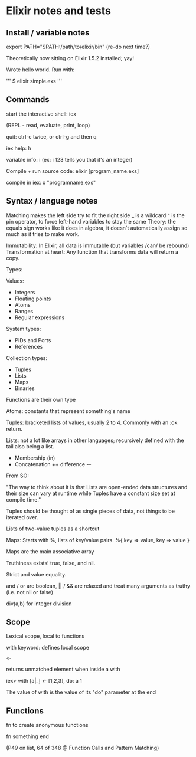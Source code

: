 # Elixir notes and tests

## Install / variable notes

export PATH="$PATH:/path/to/elixir/bin" (re-do next time?)

Theoretically now sitting on Elixir 1.5.2 installed; yay!

Wrote hello world. Run with:

'''
$ elixir simple.exs
'''

## Commands

start the interactive shell:
iex

(REPL - read, evaluate, print, loop)

quit:
ctrl-c twice, or ctrl-g and then q

iex help:
h

variable info:
i
(ex: i 123 tells you that it's an integer)

Compile + run source code:
elixir [program_name.exs]

compile in iex:
x "programname.exs"

## Syntax / language notes

Matching makes the left side try to fit the right side
_ is a wildcard
^ is the pin operator, to force left-hand variables to stay the same
Theory: the equals sign works like it does in algebra, it doesn't automatically assign so much as it tries to make work.

Immutability:
In Elixir, all data is immutable
(but variables /can/ be rebound)
Transformation at heart: Any function that transforms data will return a copy.

Types:

Values: 
* Integers
* Floating points
* Atoms
* Ranges
* Regular expressions

System types:
* PIDs and Ports
* References

Collection types:
* Tuples
* Lists
* Maps
* Binaries

Functions are their own type

Atoms: constants that represent something's name

Tuples: bracketed lists of values, usually 2 to 4. Commonly with an :ok return.

Lists: not a lot like arrays in other languages; recursively defined with the tail also being a list.
* Membership (in)
* Concatenation ++
difference -- 

From SO: 

"The way to think about it is that Lists are open-ended data structures and their size can vary at runtime while Tuples have a constant size set at compile time."

Tuples should be thought of as single pieces of data, not things to be iterated over.

Lists of two-value tuples as a shortcut

Maps: Starts with %, lists of key/value pairs.
%{ key => value, key => value }

Maps are the main associative array

Truthiness exists! true, false, and nil.

Strict and value equality.

and / or are boolean, || / && are relaxed and treat many arguments as truthy (i.e. not nil or false)

div(a,b) for integer division

## Scope

Lexical scope, local to functions

with keyword: defines local scope

~~~~
<-
~~~~

returns unmatched element when inside a with

iex> with [a|_] <- [1,2,3], do: a
1

The value of with is the value of its "do" parameter at the end

## Functions

fn to create anonymous functions

fn
   something
end

(P49 on list, 64 of 348 @ Function Calls and Pattern Matching)
